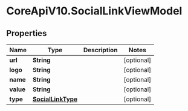 # CoreApiV10.SocialLinkViewModel

## Properties
Name | Type | Description | Notes
------------ | ------------- | ------------- | -------------
**url** | **String** |  | [optional] 
**logo** | **String** |  | [optional] 
**name** | **String** |  | [optional] 
**value** | **String** |  | [optional] 
**type** | [**SocialLinkType**](SocialLinkType.md) |  | [optional] 


